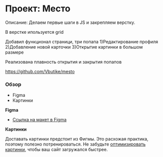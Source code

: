 # Проект: Место
Описание: Делаем первые шаги в JS и закрепляем верстку.

В верстке ипользуется grid

Добавил функционал страници, три попапа
1)Редактирование профиля
2)Добавление новой карточки
3)Открытие картинки в большом размере

Реализована плавность открытия и закрытия попапов

https://github.com/Vbutike/mesto


### Обзор

* Figma
* Картинки

**Figma**

* [Ссылка на макет в Figma](https://www.figma.com/file/2cn9N9jSkmxD84oJik7xL7/JavaScript.-Sprint-4?node-id=0%3A1)

**Картинки**

Доставать картинки предстоит из Фигмы. Это расхожая практика, поэтому полезно потренироваться.
Не забудьте [оптимизировать картинки](https://tinypng.com/), чтобы ваш сайт загружался быстрее.

